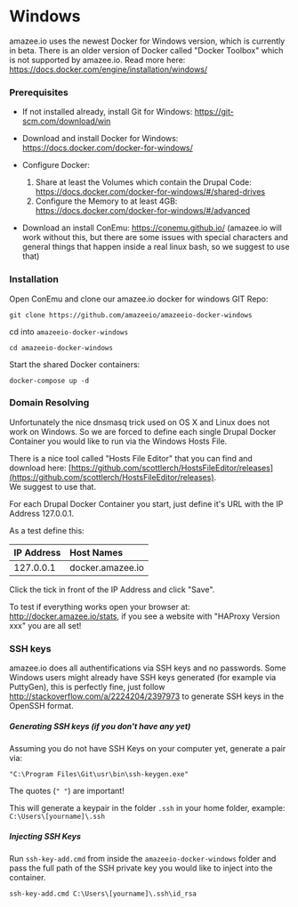 # Windows

amazee.io uses the newest Docker for Windows version, which is currently in beta.
There is an older version of Docker called "Docker Toolbox" which is not supported by amazee.io. Read more here: [https:\/\/docs.docker.com\/engine\/installation\/windows\/](https://docs.docker.com/engine/installation/windows/)

### Prerequisites

* If not installed already, install Git for Windows: [https:\/\/git-scm.com\/download\/win](https://git-scm.com/download/win)
* Download and install Docker for Windows: [https:\/\/docs.docker.com\/docker-for-windows\/](https://docs.docker.com/docker-for-windows/)  
* Configure Docker:
  1. Share at least the Volumes which contain the Drupal Code: [https:\/\/docs.docker.com\/docker-for-windows\/\#\/shared-drives](https://docs.docker.com/docker-for-windows/#/shared-drives)
  2. Configure the Memory to at least 4GB: [https:\/\/docs.docker.com\/docker-for-windows\/\#\/advanced](https://docs.docker.com/docker-for-windows/#/advanced)

* Download an install ConEmu: [https:\/\/conemu.github.io\/](https://conemu.github.io/) \(amazee.io will work without this, but there are some issues with special characters and general things that happen inside a real linux bash, so we suggest to use that\)


### Installation

Open ConEmu and clone our amazee.io docker for windows GIT Repo:

```
git clone https://github.com/amazeeio/amazeeio-docker-windows
```

cd into `amazeeio-docker-windows`

```
cd amazeeio-docker-windows
```

Start the shared Docker containers:

```
docker-compose up -d
```

### Domain Resolving

Unfortunately the nice dnsmasq trick used on OS X and Linux does not work on Windows. So we are forced to define each single Drupal Docker Container you would like to run via the Windows Hosts File.

There is a nice tool called "Hosts File Editor" that you can find and download here: [https://github.com/scottlerch/HostsFileEditor/releases](https://github.com/scottlerch/HostsFileEditor/releases).   
We suggest to use that.

For each Drupal Docker Container you start, just define it's URL with the IP Address 127.0.0.1.

As a test define this:

| IP Address | Host Names |
| :--- | :--- |
| 127.0.0.1 | docker.amazee.io |

Click the tick in front of the IP Address and click "Save".

To test if everything works open your browser at: [http:\/\/docker.amazee.io\/stats](http://docker.amazee.io/stats), if you see a website with "HAProxy Version xxx" you are all set!

### SSH keys

amazee.io does all authentifications via SSH keys and no passwords. Some Windows users might already have SSH keys generated \(for example via PuttyGen\), this is perfectly fine, just follow [http:\/\/stackoverflow.com\/a\/2224204\/2397973](http://stackoverflow.com/a/2224204/2397973) to generate SSH keys in the OpenSSH format.

##### Generating SSH keys \(if you don't have any yet\)

Assuming you do not have SSH Keys on your computer yet, generate a pair via:

```
"C:\Program Files\Git\usr\bin\ssh-keygen.exe"
```

The quotes \(`" "`\) are important!

This will generate a keypair in the folder `.ssh` in your home folder, example: `C:\Users\[yourname]\.ssh`

##### Injecting SSH Keys

Run `ssh-key-add.cmd` from inside the `amazeeio-docker-windows` folder and pass the full path of the SSH private key you would like to inject into the container.

```
ssh-key-add.cmd C:\Users\[yourname]\.ssh\id_rsa
```

